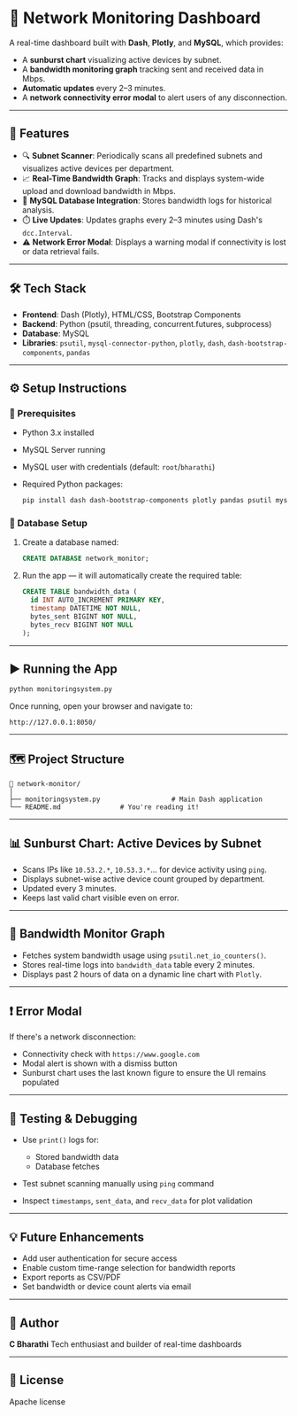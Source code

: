 # 📡 Network Monitoring Dashboard

A real-time dashboard built with **Dash**, **Plotly**, and **MySQL**, which provides:

* A **sunburst chart** visualizing active devices by subnet.
* A **bandwidth monitoring graph** tracking sent and received data in Mbps.
* **Automatic updates** every 2–3 minutes.
* A **network connectivity error modal** to alert users of any disconnection.

---

## 🚀 Features

* 🔍 **Subnet Scanner**: Periodically scans all predefined subnets and visualizes active devices per department.
* 📈 **Real-Time Bandwidth Graph**: Tracks and displays system-wide upload and download bandwidth in Mbps.
* 💾 **MySQL Database Integration**: Stores bandwidth logs for historical analysis.
* ⏱️ **Live Updates**: Updates graphs every 2–3 minutes using Dash's `dcc.Interval`.
* ⚠️ **Network Error Modal**: Displays a warning modal if connectivity is lost or data retrieval fails.

---

## 🛠️ Tech Stack

* **Frontend**: Dash (Plotly), HTML/CSS, Bootstrap Components
* **Backend**: Python (psutil, threading, concurrent.futures, subprocess)
* **Database**: MySQL
* **Libraries**: `psutil`, `mysql-connector-python`, `plotly`, `dash`, `dash-bootstrap-components`, `pandas`

---

## ⚙️ Setup Instructions

### 🔧 Prerequisites

* Python 3.x installed
* MySQL Server running
* MySQL user with credentials (default: `root`/`bharathi`)
* Required Python packages:

  ```bash
  pip install dash dash-bootstrap-components plotly pandas psutil mysql-connector-python
  ```

### 🧩 Database Setup

1. Create a database named:

   ```sql
   CREATE DATABASE network_monitor;
   ```

2. Run the app — it will automatically create the required table:

   ```sql
   CREATE TABLE bandwidth_data (
     id INT AUTO_INCREMENT PRIMARY KEY,
     timestamp DATETIME NOT NULL,
     bytes_sent BIGINT NOT NULL,
     bytes_recv BIGINT NOT NULL
   );
   ```

---

## ▶️ Running the App

```bash
python monitoringsystem.py
```

Once running, open your browser and navigate to:

```
http://127.0.0.1:8050/
```

---

## 🗺️ Project Structure

```
📁 network-monitor/
│
├── monitoringsystem.py                  # Main Dash application
└── README.md               # You're reading it!
```

---

## 📊 Sunburst Chart: Active Devices by Subnet

* Scans IPs like `10.53.2.*`, `10.53.3.*`... for device activity using `ping`.
* Displays subnet-wise active device count grouped by department.
* Updated every 3 minutes.
* Keeps last valid chart visible even on error.

---

## 📡 Bandwidth Monitor Graph

* Fetches system bandwidth usage using `psutil.net_io_counters()`.
* Stores real-time logs into `bandwidth_data` table every 2 minutes.
* Displays past 2 hours of data on a dynamic line chart with `Plotly`.

---

## ❗ Error Modal

If there's a network disconnection:

* Connectivity check with `https://www.google.com`
* Modal alert is shown with a dismiss button
* Sunburst chart uses the last known figure to ensure the UI remains populated

---

## 🧪 Testing & Debugging

* Use `print()` logs for:

  * Stored bandwidth data
  * Database fetches
* Test subnet scanning manually using `ping` command
* Inspect `timestamps`, `sent_data`, and `recv_data` for plot validation

---

## 💡 Future Enhancements

* Add user authentication for secure access
* Enable custom time-range selection for bandwidth reports
* Export reports as CSV/PDF
* Set bandwidth or device count alerts via email

---

## 👤 Author

**C Bharathi**
Tech enthusiast and builder of real-time dashboards

---

## 📝 License

Apache license


